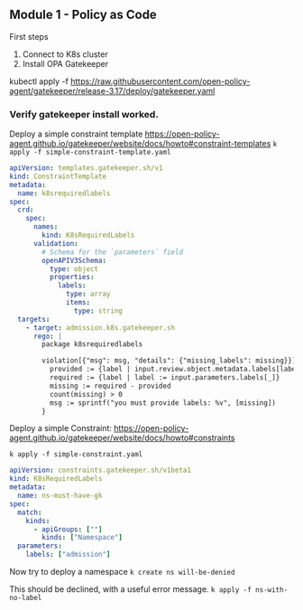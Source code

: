 

## Module 1 - Policy as Code

First steps

1. Connect to K8s cluster
2. Install OPA Gatekeeper

kubectl apply -f https://raw.githubusercontent.com/open-policy-agent/gatekeeper/release-3.17/deploy/gatekeeper.yaml


### Verify gatekeeper install worked.

Deploy a simple constraint template
https://open-policy-agent.github.io/gatekeeper/website/docs/howto#constraint-templates
`k apply -f simple-constraint-template.yaml`

``` yaml
apiVersion: templates.gatekeeper.sh/v1
kind: ConstraintTemplate
metadata:
  name: k8srequiredlabels
spec:
  crd:
    spec:
      names:
        kind: K8sRequiredLabels
      validation:
        # Schema for the `parameters` field
        openAPIV3Schema:
          type: object
          properties:
            labels:
              type: array
              items:
                type: string
  targets:
    - target: admission.k8s.gatekeeper.sh
      rego: |
        package k8srequiredlabels

        violation[{"msg": msg, "details": {"missing_labels": missing}}] {
          provided := {label | input.review.object.metadata.labels[label]}
          required := {label | label := input.parameters.labels[_]}
          missing := required - provided
          count(missing) > 0
          msg := sprintf("you must provide labels: %v", [missing])
        }
```

Deploy a simple Constraint:
https://open-policy-agent.github.io/gatekeeper/website/docs/howto#constraints

`k apply -f simple-constraint.yaml`

``` yaml
apiVersion: constraints.gatekeeper.sh/v1beta1
kind: K8sRequiredLabels
metadata:
  name: ns-must-have-gk
spec:
  match:
    kinds:
      - apiGroups: [""]
        kinds: ["Namespace"]
  parameters:
    labels: ["admission"]
```

Now try to deploy a namespace
`k create ns will-be-denied`

This should be declined, with a useful error message.
`k apply -f ns-with-no-label`
